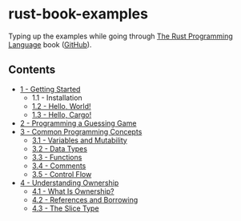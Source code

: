# rust-book-examples

Typing up the examples while going through [The Rust Programming Language](https://doc.rust-lang.org/book/) book ([GitHub](https://github.com/rust-lang/book)).

## Contents

* [1 - Getting Started](https://github.com/engvik/rust-book-examples/tree/master/ch1)
    * 1.1 - Installation
    * [1.2 - Hello, World!](https://github.com/engvik/rust-book-examples/tree/master/ch1/hello_world)
    * [1.3 - Hello, Cargo!](https://github.com/engvik/rust-book-examples/tree/master/ch1/hello_cargo)
* [2 - Programming a Guessing Game](https://github.com/engvik/rust-book-examples/tree/master/ch2/guessing_game)
* [3 - Common Programming Concepts](https://github.com/engvik/rust-book-examples/tree/master/ch3)
    * [3.1 - Variables and Mutability](https://github.com/engvik/rust-book-examples/tree/master/ch3/variables)
    * [3.2 - Data Types](https://github.com/engvik/rust-book-examples/tree/master/ch3/datatypes)
    * [3.3 - Functions](https://github.com/engvik/rust-book-examples/tree/master/ch3/functions)
    * [3.4 - Comments](https://github.com/engvik/rust-book-examples/tree/master/ch3/comments)
    * [3.5 - Control Flow](https://github.com/engvik/rust-book-examples/tree/master/ch3/control_flow)
* [4 - Understanding Ownership](https://github.com/engvik/rust-book-examples/tree/master/ch4)
    * [4.1 - What Is Ownership?](https://github.com/engvik/rust-book-examples/tree/master/ch4/ownership)
    * [4.2 - References and Borrowing](https://github.com/engvik/rust-book-examples/tree/master/ch4/references_borrowing)
    * [4.3 - The Slice Type](https://github.com/engvik/rust-book-examples/tree/master/ch4/slice_type)
